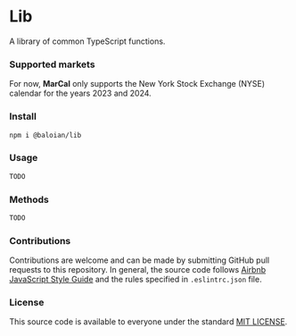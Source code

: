 # Lib

A library of common TypeScript functions.

### Supported markets
For now, **MarCal** only supports the New York Stock Exchange (NYSE) calendar for the years 2023 and 2024.


### Install
```bash
npm i @baloian/lib
```

### Usage
```typescript
TODO
```

### Methods
```typescript
TODO
```


### Contributions
Contributions are welcome and can be made by submitting GitHub pull requests
to this repository. In general, the source code follows
[Airbnb JavaScript Style Guide](https://github.com/airbnb/javascript) and the
rules specified in `.eslintrc.json` file.


### License
This source code is available to everyone under the standard
[MIT LICENSE](https://github.com/baloian/marcal/blob/master/LICENSE).
